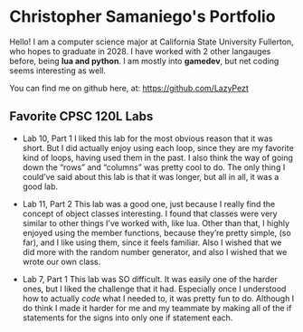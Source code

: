 
# Christopher Samaniego's Portfolio

Hello! I am a computer science major at California State University Fullerton, who hopes to graduate in 2028. I have worked with 2 other langauges before, being __lua and python__. I am mostly into __gamedev__, but net coding seems interesting as well.

You can find me on github here, at: https://github.com/LazyPezt

## Favorite CPSC 120L Labs

- Lab 10, Part 1
  I liked this lab for the most obvious reason that it was short. But I did actually enjoy using each loop, since they are my favorite kind of loops, having used them in the past. I also think the way of going down the “rows” and “columns” was pretty cool to do. The only thing I could’ve said about this lab is that it was longer, but all in all, it was a good lab.

- Lab 11, Part 2
  This lab was a good one, just because I really find the concept of object classes interesting. I found that classes were very similar to other things I’ve worked with, like lua. Other than that, I highly enjoyed using the member functions, because they’re pretty simple, (so far), and I like using them, since it feels familiar. Also I wished that we did more with the random number generator, and also I wished that we wrote our own class.

- Lab 7, Part 1
  This lab was SO difficult. It was easily one of the harder ones, but I liked the challenge that it had. Especially once I understood how to actually *code* what I needed to, it was pretty fun to do. Although I do think I made it harder for me and my teammate by making all of the if statements for the signs into only one if statement each.